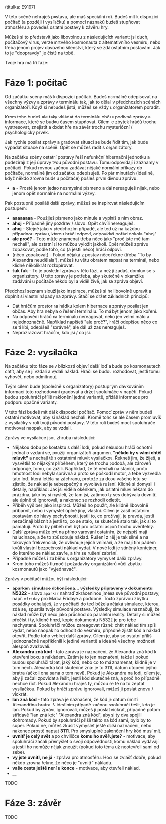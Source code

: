 (titulka: E9197)

V této scéně nehraješ postavu, ale máš speciální roli. Budeš mít k dispozici počítač (a později i vysílačku) a pomocí náznaků budeš stupňovat atmosféru a povedeš ostatní postavy k závěru hry.

Můžeš si to představit jako libovolnou z následujících variant: jsi duch, počítačový virus, verze mrtvého kosmonauta z alternativního vesmíru, nebo třeba jenom projev davového šílenství, který se zdá ostatním postavám. Jak to je "doopravdy" je čistě na tobě.

Tvoje hra má tři fáze:

# Fáze 1: počítač

Od začátku scény máš k dispozici počítač. Budeš normálně odepisovat na všechny výzvy a zprávy v terminálu tak, jak to dělali v předchozích scénách organizátoři. Když si nebudeš jistá, můžeš se vždy s organizátorem poradit.

Krom toho budeš ale taky vkládat do terminálu občas podivné zprávy a informace, které se budou časem stupňovat. Cílem je zbytek hráčů trochu vystresovat, znejistit a dodat hře na závěr trochu mysteriózní / psychologický prvek.

Jak rychle posílat zprávy a gradovat situaci se bude řídit tím, jak bude vypadat situace na scéně. Opět se můžeš radit s organizátory.

Na začátku scény ostatní postavy řeší nefunkční hibernační jednotku a podezírají z její úpravy tvou původní postavu. Tomu odpovídají i záznamy v počítači. Pokud rovnou začnou zadávat nějaké normální příkazy do počítače, normálně jim od začátku odepisuješ. Po pár minutách (ideálně, když někdo zrovna bude u počítače) pošleš první divnou zprávu:

- __a__ - Prostě jenom jedno nesmyslné písmeno a dál nereaguješ nijak, nebo jenom opět normálně na normální výzvy.

Pak postupně posíláš další zprávy, můžeš se inspirovat následujícím postupem:

- __aaaaaaaa__ - Použiješ písmeno jako minule a vyplníš s ním obraz.
- __ahoj__ - Případně jiný pozdrav / slovo. Opět chvíli nereaguješ.
- __ahoj__ - Stejně jako v předchozím případě, ale teď už na každou případnou zprávu, kterou hráči odpoví, odpovídáš pořád dokola "ahoj".
- __ale proč?__ - Toto může znamenat třeba něco jako "proč jste mě tam nechali", ale ostatní si to můžou vyložit jakkoli. Opět můžeš zprávu zopakovat, podle toho, co (a jestli něco) hráči odpoví.
- (něco zopakovat) - Pokud nějaká z postav něco řekne (třeba "To by Alexandra neudělala"), můžeš tu větu obratem napsat na terminál, nebo klidně několikrát rozkopírovat.
- __ťuk ťuk__ - To je poslední zpráva v této fázi, a než ji zadáš, domluv se s organizátory. U této zprávy je potřeba, aby skutečně v okamžiku zadávání u počítače někdo byl a viděl živě, jak se zpráva objeví.

Předchozí seznam slouží jako inspirace, můžeš si ho libovolně upravit a doplnit si vlastní nápady na zprávy. Stačí se držet základních principů:

- Dát hráčům prostor na hádku kolem hibernace a zprávy posílat jen občas. Aby hra nebyla o řešení terminálu. To má být jenom jako koření.
- Na odpovědi hráčů na terminálu nereagovat, nebo jen velmi málo a nejednoznačně. Například napíšeš "ale proč?", hráči odepíšou něco co se ti líbí, odepíšeš "správně", ale dál už zas nereaguješ.
- Neprozrazovat hráčům, kdo jsi / co jsi.

# Fáze 2: vysílačka

Na začátku této fáze se v blízkosti objeví další loď a bude po kosmonautech chtít, aby se jí vzdali a vydali náklad. Hráči se budou rozhodovat, jestli tomu vyhovět, nebo odmítnout.

Tvým cílem bude (společně s organizátory) postupným dávkováním informací toto rozhodování gradovat a držet spoluhráče v napětí. Pokud budou spoluhráči příliš naklonění jedné variantě, přidáš informace pro podporu opačné varianty.

V této fázi budeš mít dál k dispozici počítač. Pomocí zpráv v něm budeš ostatní motivovat, aby si náklad nechali. Kromě toho se ale časem promluvíš z vysílačky v roli tvojí původní postavy. V této roli budeš moct spoluhráče motivovat naopak, aby se vzdali.

Zprávy ve vysílačce jsou zhruba následující:

- Nějakou dobu po kontaktu s další lodí, pokud nebudou hráči ochotní jednat o vzdání se, použijí organizátoři argument __"někdo by s vámi chtěl mluvit"__ a nechají tě s ostatními mluvit vysílačkou. Řekneš jim, že žiješ, a vysvětlíš to nějakým příběhem, který se trochu podobá, ale zároveň odporuje, tomu, co zažili. Například, že tě nechali na stanici, proto hmotnost lodi nebyla správná a proto se poškodil motor, a tebe vyzvedla tato loď, která letěla na záchranu, protože za dobu vašeho letu se zjistilo, že náklad je nebezpečný a vyvolává rušení. Klidně si domysli i detaily, například: Jak jsi viděla okénkem, jak ostatní mluví někam do prázdna, jako by si mysleli, že tam jsi, zatímco ty ses dobývala dovnitř, ale úplně tě ignorovali, a nakonec se rozhodli odletět.
- Příběh výš ber jako inspiraci. Můžeš ho použít, ale klidně libovolně přibarvit, nebo i vymyslet úplně jiný, vlastní. Cílem je zasít ostatním postavám do hlavy pochybnosti, jestli to, co prožívají, je pravda, jestli nezačínají bláznit a jestli to, co se stalo, se skutečně stalo tak, jak si to pamatují. Proto by příběh měl být pro ostatní aspoň trochu uvěřitelný.
- Další zpráva může být na přímo varování ostatním, že nejspíš mají halucinace, a že to způsobuje náklad. Rušení z něj je tak silné a na takových frekvencích, že ovlivňuje jejich vnímání, a že mají tím pádem kvůli vlastní bezpečnosti náklad vydat. V nové lodi je stíněný kontejner, do kterého se náklad zavře, a tím se rušení zabrání.
- Případně můžeš i za běhu s organizátory vymyslet další zprávy.
- Krom toho můžeš tlumočit požadavky organizátorů vůči zbytku kosmonautů jako "vyjednavač".

Zprávy v počítači můžou být následující:

- __aparker: simulace dokončena... výsledky připraveny v dokumentu N5322__ - slovo `aparker` nahraď zkráceninou jména své původní postavy, např. `mfriday` pro Marca Fridaye a podobně. Touto zprávou zbytku posádky odhaluješ, že v počítači do teď běžela nějaká simulace, kterou, zdá se, spustila tvoje původní postava. Výsledky simulace naznačují, že náklad může být něco jako průchod do paralelní reality. Detaily si můžeš přečíst i ty, klidně hned, kopie dokumentu N5322 je pro tebe nachystaná. Spoluhráči můžou zareagovat různě: chtít náklad tím spíš vydat, nebo naopak ho odhodit do vesmíru, případně zjistit kód a náklad otevřít. Podle toho vybírej další zprávy. Cílem je, aby se ostatní příliš jednoznačně nepřiklonili k jediné variantě a ideálně všechny možnosti alespoň zvažovali.
- __Alexandra zná kód__ - tato zpráva je naznačení, že Alexandra zná kód k otevření boxu s nákladem. Zatím je to jen naznačení, takže i pokud budou spoluhráči tápat, jaký kód, nebo co to má znamenat, klidně je v tom nech. Alexandra kód skutečně zná: je to 3111, datum utopení jejího bratra (ačkoli ona sama o tom neví). Pokud je Alexandra na lodi, cílem je, aby ji začali zpovídat a řešit, jestli kód skutečně zná, a proč ho případně nechce říct. Pokud Alexandru hraješ ty, můžou se tě na to zeptat vysílačkou. Pokud by hráči zprávu ignorovali, můžeš ji poslat znovu / víckrát.
- __Ian zná kód__ - tato zpráva je naznačení, že kód je datum úmrtí Alexandřina bratra. V ideálním případě začnou spoluhráči řešit, kdo je Ian. Pokud by zprávu ignorovali, můžeš ji poslat víckrát, případně potom střídavě "Ian zná kód" "Alexandra zná kód", aby si ty dva spojili dohromady. Pokud by spoluhráči přišli takto na kód sami, bylo by to super. Pokud ne, můžeš zkusit vymyslet ještě další naznačení, nebo nakonec prostě napsat __3111__. Pro smysluplné zakončení hry kód musí mít.
- __uvnitř je celý svět__ a po chviličce __komu ho svěřujete?__ - motivace, aby spoluhráči začali přemýšlet o svojí odpovědnosti, komu náklad vydávají a jestli ho nemůže nějak zneužít (pokud toto téma už neotevřeli sami od sebe).
- __vy jste uvnitř, ne já__ - zpráva pro atmosféru. Hodí se zvlášť dobře, pokud někdo zrovna řekne, že něco je "uvnitř" nákladu.
- __vaše cesta ještě není u konce__ - motivace, aby otevřeli náklad.
- __

TODO

# Fáze 3: závěr

TODO
